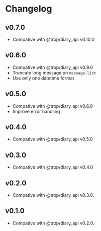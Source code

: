 # Changelog

## v0.7.0

* Compative with @trop/diary_api v0.10.0

## v0.6.0

* Compative with @trop/diary_api v0.9.0
* Truncate long message on `message-list`
* Use only one datetime format

## v0.5.0

* Compative with @trop/diary_api v0.6.0
* Improve error handling

## v0.4.0

* Compative with @trop/diary_api v0.5.0

## v0.3.0

* Compative with @trop/diary_api v0.4.0

## v0.2.0

* Compative with @trop/diary_api v0.3.0.

## v0.1.0

* Compative with @trop/diary_api v0.2.0.
